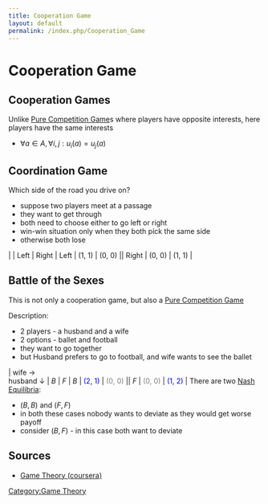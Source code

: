 ```yaml
---
title: Cooperation Game
layout: default
permalink: /index.php/Cooperation_Game
---
```


# Cooperation Game

## Cooperation Games
Unlike [Pure Competition Game](Pure_Competition_Game)s where players have opposite interests, here players have the same interests 
- $\forall a \in A, \forall i, j: u_i(a) = u_j(a)$


## Coordination Game
Which side of the road you drive on?
- suppose two players meet at a passage 
- they want to get through 
- both need to choose either to go left or right
- win-win situation only when they both pick the same side 
- otherwise both lose 

|    |  Left  |  Right  |   Left    |  (1, 1)  |  (0, 0) ||   Right   |  (0, 0)  |  (1, 1) |

## Battle of the Sexes
This is not only a cooperation game, but also a [Pure Competition Game](Pure_Competition_Game)

Description:
- 2 players - a husband and a wife
- 2 options - ballet and football
- they want to go together
- but Husband prefers to go to football, and wife wants to see the ballet

|   wife $\to$ <br> husband $\downarrow$  |  $B$  |  $F$  |   $B$   |  <font color="blue">(2, 1)</font>  |  <font color="grey">(0, 0)</font> ||   $F$   |  <font color="grey">(0, 0)</font>  |  <font color="blue">(1, 2)</font> |
There are two [Nash Equilibria](Nash_Equilibrium):
- $(B, B)$ and $(F, F)$
- in both these cases nobody wants to deviate as they would get worse payoff
- consider $(B, F)$ - in this case both want to deviate 


## Sources
- [Game Theory (coursera)](Game_Theory_(coursera))

[Category:Game Theory](Category_Game_Theory)